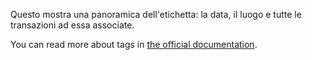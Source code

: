 Questo mostra una panoramica dell'etichetta: la data, il luogo e tutte le transazioni ad essa associate.

You can read more about tags in [the official documentation](https://docs.firefly-iii.org/concepts/tags).